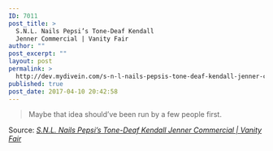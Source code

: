 ```yaml
---
ID: 7011
post_title: >
  S.N.L. Nails Pepsi’s Tone-Deaf Kendall
  Jenner Commercial | Vanity Fair
author: ""
post_excerpt: ""
layout: post
permalink: >
  http://dev.mydivein.com/s-n-l-nails-pepsis-tone-deaf-kendall-jenner-commercial-vanity-fair/
published: true
post_date: 2017-04-10 20:42:58
---
```

<blockquote><a href="http://www.vanityfair.com/hollywood/2017/04/snl-nails-tone-deaf-pepsi-kendall-jenner-commercial"><img class="alignnone size-full" src="https://dev.mydivein.com/wp-content/uploads/2017/04/snl-pepsi-commercial.jpg" alt="" /></a>Maybe that idea should’ve been run by a few people first.</blockquote>
Source: <em><a href="http://www.vanityfair.com/hollywood/2017/04/snl-nails-tone-deaf-pepsi-kendall-jenner-commercial">S.N.L. Nails Pepsi’s Tone-Deaf Kendall Jenner Commercial | Vanity Fair</a></em>